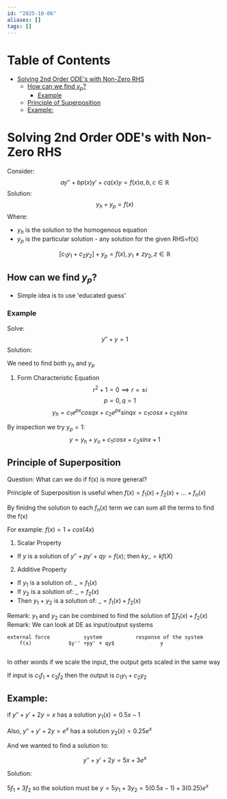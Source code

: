 ```yaml
---
id: "2025-10-06"
aliases: []
tags: []
---
```


# Table of Contents 

<!-- vim-markdown-toc GFM -->

* [Solving 2nd Order ODE's with Non-Zero RHS](#solving-2nd-order-odes-with-non-zero-rhs)
    * [How can we find $y_p$?](#how-can-we-find-y_p)
        * [Example](#example)
    * [Principle of Superposition](#principle-of-superposition)
    * [Example:](#example-1)

<!-- vim-markdown-toc -->
# Solving 2nd Order ODE's with Non-Zero RHS
Consider: 
$$ay''+bp(x)y'+cq(x)y = f(x) a,b,c \in \mathbb{R}$$
Solution: 
$$y_h + y_p = f(x)$$
Where: 
* $y_h$ is the solution to the homogenous equation 
* $y_p$ is the particular solution - any solution for the given RHS=f(x)


$$[c_1y_1 + c_2y_2] + y_p = f(x), y_1 \ne zy_2, z \in \mathbb{R}$$

## How can we find $y_p$?
* Simple idea is to use 'educated guess'

### Example 
Solve:
$$y''+y=1$$
Solution:

We need to find both $y_h$ and $y_p$

1. Form Characteristic Equation
$$r^2 + 1 = 0 \implies r = \pm i$$
$$p = 0, q = 1$$
$$y_h = c_1e^{px}cosqx + c_2e^{px}sinqx = c_1cosx + c_2sinx$$

By inspection we try $y_p = 1$:
$$y = y_h + y_o + c_1cosx + c_2sinx + 1$$

## Principle of Superposition
Question: What can we do if f(x) is more general?

Principle of Superposition is useful when $f(x) = f_1(x) + f_2(x) + ... + f_n(x)$

By finidng the solution to each $f_n(x)$ term we can sum all the terms to find the f(x)

For example: $f(x) = 1 + cos(4x)$

1. Scalar Property 
* If $y$ is a solution of $y'' + py' + qy = f(x)$; then $ky \_ = kf(X)$

2. Additive Property
* If $y_1$ is a solution of: $\_ = f_1(x)$
* If $y_2$ is a solution of: $\_ = f_2(x)$
* Then $y_1 + y_2$ is a solution of: $\_ = f_1(x) + f_2(x)$

Remark: $y_1$ and $y_2$ can be combined to find the solution of $\sum f_1(x) + f_2(x)$
Remark: We can look at DE as input/output systems
                                                                  
```
external force           system           response of the system               
    f(x)            $y'' +py' + qy$               y                
                                                   
```

In other words if we scale the input, the output gets scaled in the same way

If input is $c_1f_1 + c_2f_2$ then the output is $c_1y_1 + c_2y_2$


## Example: 

if $y''+y'+2y = x$ has a solution $y_1(x) = 0.5x-1$

Also, $y''+y'+2y = e^x$ has a solution $y_2(x)=0.25e^x$

And we wanted to find a solution to: 

$$y'' + y' + 2y = 5x + 3e^x$$

Solution: 

$5f_1 + 3f_2$ so the solution must be $y = 5y_1 + 3y_2 = 5(0.5x-1) + 3(0.25)e^x$
